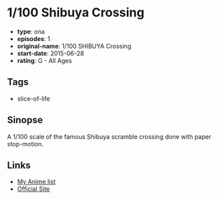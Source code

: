 # 1/100 Shibuya Crossing

-   **type**: ona
-   **episodes**: 1
-   **original-name**: 1/100 SHIBUYA Crossing
-   **start-date**: 2015-06-28
-   **rating**: G - All Ages

## Tags

-   slice-of-life

## Sinopse

A 1/100 scale of the famous Shibuya scramble crossing done with paper stop-motion.

## Links

-   [My Anime list](https://myanimelist.net/anime/36746/1_100_Shibuya_Crossing)
-   [Official Site](http://www.teradamokei.jp/teradamokeipictures/teradamokeipictures/shibuya-crossing.html)
